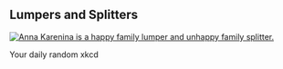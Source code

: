 ## Lumpers and Splitters
[![Anna Karenina is a happy family lumper and unhappy family splitter.](https://imgs.xkcd.com/comics/lumpers_and_splitters.png)](https://xkcd.com/2518/ "Anna Karenina is a happy family lumper and unhappy family splitter.")

Your daily random xkcd
